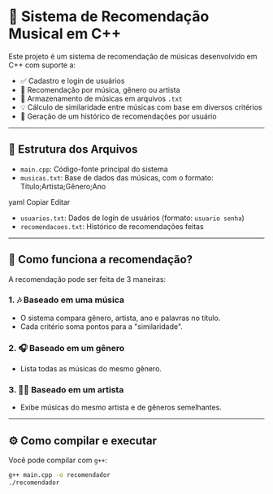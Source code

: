 # 🎵 Sistema de Recomendação Musical em C++

Este projeto é um sistema de recomendação de músicas desenvolvido em C++ com suporte a:

- ✅ Cadastro e login de usuários
- 🔎 Recomendação por música, gênero ou artista
- 📂 Armazenamento de músicas em arquivos `.txt`
- 💡 Cálculo de similaridade entre músicas com base em diversos critérios
- 📄 Geração de um histórico de recomendações por usuário

---

## 📁 Estrutura dos Arquivos

- `main.cpp`: Código-fonte principal do sistema
- `musicas.txt`: Base de dados das músicas, com o formato:
Título;Artista;Gênero;Ano

yaml
Copiar
Editar
- `usuarios.txt`: Dados de login de usuários (formato: `usuario senha`)
- `recomendacoes.txt`: Histórico de recomendações feitas

---

## 🧠 Como funciona a recomendação?

A recomendação pode ser feita de 3 maneiras:

### 1. 🎶 Baseado em uma música
- O sistema compara gênero, artista, ano e palavras no título.
- Cada critério soma pontos para a "similaridade".

### 2. 🎧 Baseado em um gênero
- Lista todas as músicas do mesmo gênero.

### 3. 👨‍🎤 Baseado em um artista
- Exibe músicas do mesmo artista e de gêneros semelhantes.

---

## ⚙️ Como compilar e executar

Você pode compilar com `g++`:

```bash
g++ main.cpp -o recomendador
./recomendador
